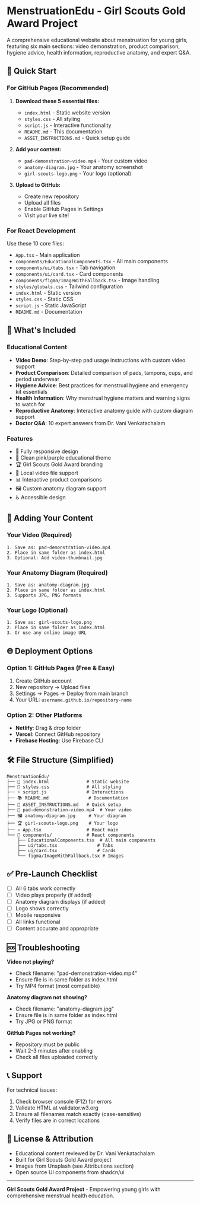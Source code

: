 # MenstruationEdu - Girl Scouts Gold Award Project

A comprehensive educational website about menstruation for young girls, featuring six main sections: video demonstration, product comparison, hygiene advice, health information, reproductive anatomy, and expert Q&A.

## 🚀 Quick Start

### For GitHub Pages (Recommended)
1. **Download these 5 essential files:**
   - `index.html` - Static website version
   - `styles.css` - All styling
   - `script.js` - Interactive functionality
   - `README.md` - This documentation
   - `ASSET_INSTRUCTIONS.md` - Quick setup guide

2. **Add your content:**
   - `pad-demonstration-video.mp4` - Your custom video
   - `anatomy-diagram.jpg` - Your anatomy screenshot
   - `girl-scouts-logo.png` - Your logo (optional)

3. **Upload to GitHub:**
   - Create new repository
   - Upload all files
   - Enable GitHub Pages in Settings
   - Visit your live site!

### For React Development
Use these 10 core files:
- `App.tsx` - Main application
- `components/EducationalComponents.tsx` - All main components
- `components/ui/tabs.tsx` - Tab navigation
- `components/ui/card.tsx` - Card components  
- `components/figma/ImageWithFallback.tsx` - Image handling
- `styles/globals.css` - Tailwind configuration
- `index.html` - Static version
- `styles.css` - Static CSS
- `script.js` - Static JavaScript
- `README.md` - Documentation

## 📁 What's Included

### Educational Content
- **Video Demo**: Step-by-step pad usage instructions with custom video support
- **Product Comparison**: Detailed comparison of pads, tampons, cups, and period underwear
- **Hygiene Advice**: Best practices for menstrual hygiene and emergency kit essentials
- **Health Information**: Why menstrual hygiene matters and warning signs to watch for
- **Reproductive Anatomy**: Interactive anatomy guide with custom diagram support
- **Doctor Q&A**: 10 expert answers from Dr. Vani Venkatachalam

### Features
- 📱 Fully responsive design
- 🎨 Clean pink/purple educational theme
- 🏆 Girl Scouts Gold Award branding
- 🎥 Local video file support
- 📊 Interactive product comparisons
- 🖼️ Custom anatomy diagram support
- ♿ Accessible design

## 🔧 Adding Your Content

### Your Video (Required)
```
1. Save as: pad-demonstration-video.mp4
2. Place in same folder as index.html
3. Optional: Add video-thumbnail.jpg
```

### Your Anatomy Diagram (Required)
```
1. Save as: anatomy-diagram.jpg  
2. Place in same folder as index.html
3. Supports JPG, PNG formats
```

### Your Logo (Optional)
```
1. Save as: girl-scouts-logo.png
2. Place in same folder as index.html
3. Or use any online image URL
```

## 🌐 Deployment Options

### Option 1: GitHub Pages (Free & Easy)
1. Create GitHub account
2. New repository → Upload files
3. Settings → Pages → Deploy from main branch
4. Your URL: `username.github.io/repository-name`

### Option 2: Other Platforms
- **Netlify**: Drag & drop folder
- **Vercel**: Connect GitHub repository
- **Firebase Hosting**: Use Firebase CLI

## 🛠️ File Structure (Simplified)

```
MenstruationEdu/
├── 📄 index.html              # Static website
├── 🎨 styles.css              # All styling  
├── ⚡ script.js               # Interactions
├── 📚 README.md               # Documentation
├── 🔧 ASSET_INSTRUCTIONS.md   # Quick setup
├── 🎥 pad-demonstration-video.mp4  # Your video
├── 🖼️ anatomy-diagram.jpg     # Your diagram
├── 🏆 girl-scouts-logo.png    # Your logo
├── ⚛️ App.tsx                 # React main
└── 📁 components/             # React components
    ├── EducationalComponents.tsx  # All main components
    ├── ui/tabs.tsx               # Tabs
    ├── ui/card.tsx               # Cards
    └── figma/ImageWithFallback.tsx # Images
```

## ✅ Pre-Launch Checklist

- [ ] All 6 tabs work correctly
- [ ] Video plays properly (if added)
- [ ] Anatomy diagram displays (if added) 
- [ ] Logo shows correctly
- [ ] Mobile responsive
- [ ] All links functional
- [ ] Content accurate and appropriate

## 🆘 Troubleshooting

**Video not playing?**
- Check filename: "pad-demonstration-video.mp4"
- Ensure file is in same folder as index.html
- Try MP4 format (most compatible)

**Anatomy diagram not showing?**
- Check filename: "anatomy-diagram.jpg"
- Ensure file is in same folder as index.html
- Try JPG or PNG format

**GitHub Pages not working?**
- Repository must be public
- Wait 2-3 minutes after enabling
- Check all files uploaded correctly

## 📞 Support

For technical issues:
1. Check browser console (F12) for errors
2. Validate HTML at validator.w3.org
3. Ensure all filenames match exactly (case-sensitive)
4. Verify files are in correct locations

## 📜 License & Attribution

- Educational content reviewed by Dr. Vani Venkatachalam
- Built for Girl Scouts Gold Award project
- Images from Unsplash (see Attributions section)
- Open source UI components from shadcn/ui

---

**Girl Scouts Gold Award Project** - Empowering young girls with comprehensive menstrual health education.